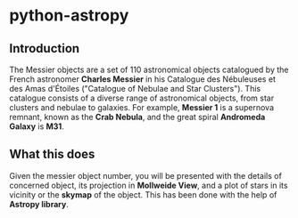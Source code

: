# python-astropy

## Introduction
The Messier objects are a set of 110 astronomical objects catalogued by the French astronomer **Charles Messier** in his Catalogue des Nébuleuses et des Amas d'Étoiles ("Catalogue of Nebulae and Star Clusters"). This catalogue consists of a diverse range of astronomical objects, from star clusters and nebulae to galaxies. 
For example, **Messier 1** is a supernova remnant, known as the **Crab Nebula**, and the great spiral **Andromeda Galaxy** is **M31**.

## What this does
Given the messier object number, you will be presented with the details of concerned object, its projection in **Mollweide View**, and a plot of stars in its vicinity or the **skymap** of the object. This has been done with the help of **Astropy library**.
